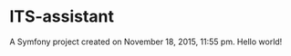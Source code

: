 ITS-assistant
=============

A Symfony project created on November 18, 2015, 11:55 pm.
Hello world!
